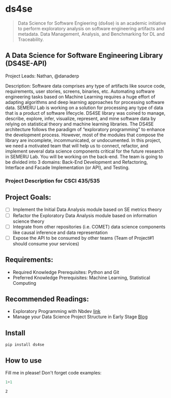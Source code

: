 <!--

#################################################
### THIS FILE WAS AUTOGENERATED! DO NOT EDIT! ###
#################################################
# file to edit: nbs/index.ipynb
# command to build the docs after a change: nbdev_build_docs

-->

# ds4se

> Data Science for Software Engieering (ds4se) is an academic initiative to perform exploratory analysis on software engineering artifacts and metadata. Data Management, Analysis, and Benchmarking for DL and Traceability.

## A Data Science for Software Engineering Library (DS4SE-API)
Project Leads: Nathan, @danaderp

Description: Software data comprises any type of artifacts like source code, requirements, user stories, screens, binaries, etc. Automating software engineering tasks based on Machine Learning requires a huge effort of adapting algorithms and deep learning approaches for processing software data. SEMERU Lab is working on a solution for processing any type of data that is a product of software lifecycle. DS4SE library was coined to manage, describe, explore, infer, visualize, represent, and mine software data by relying on statistical theory and machine learning libraries. The DS4SE architecture follows the paradigm of “exploratory programming” to enhance the development process. However, most of the modules that compose the library are incomplete, incommunicated, or undocumented. In this project, we need a motivated team that will help us to connect, refactor, and implement several data science components critical for the future research in SEMERU Lab. You will be working on the back-end. The team is going to be divided into 3 domains: Back-End Development and Refactoring, Interface and Facade Implementation (or API), and Testing.

### Project Description for CSCI 435/535

## Project Goals:

- [ ] Implement the Initial Data Analysis module based on SE metrics theory  
- [ ] Refactor the Exploratory Data Analysis module based on information science theory
- [ ] Integrate from other repositories (i.e. COMET) data science components like causal inference and data representation
- [ ] Expose the API to be consumed by other teams (Team of Project#1 should consume your services)

## Requirements:

- Required Knowledge Prerequisites: Python and Git
- Preferred Knowledge Prerequisites: Machine Learning, Statistical Computing

## Recommended Readings:
- Exploratory Programming with Nbdev [link](https://www.fast.ai/2019/12/02/nbdev/)
- Manage your Data Science Project Structure in Early Stage [Blog](https://towardsdatascience.com/manage-your-data-science-project-structure-in-early-stage-95f91d4d0600)

## Install

`pip install ds4se`

## How to use

Fill me in please! Don't forget code examples:
<div class="codecell" markdown="1">
<div class="input_area" markdown="1">

```python
1+1
```

</div>
<div class="output_area" markdown="1">




    2



</div>

</div>
